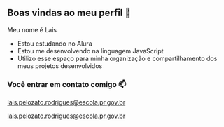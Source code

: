 ## Boas vindas ao meu perfil 💙

Meu nome é Lais

- Estou estudando no Alura
- Estou me desenvolvendo na linguagem JavaScript
- Utilizo esse espaço para minha organização e compartilhamento dos meus projetos desenvolvidos

### Você entrar em contato comigo 📫

lais.pelozato.rodrigues@escola.pr.gov.br

lais.pelozato.rodrigues@escola.pr.gov.br

